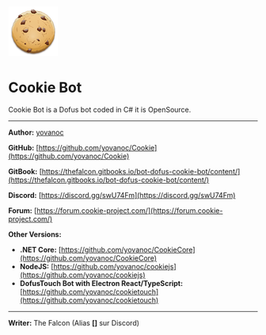 # ![](/assets/cookie.png)

# Cookie Bot

Cookie Bot is a Dofus bot coded in C\# it is OpenSource.

---

**Author:** [yovanoc](https://github.com/yovanoc)

**GitHub:** [https://github.com/yovanoc/Cookie](https://github.com/yovanoc/Cookie)

**GitBook:** [https://thefalcon.gitbooks.io/bot-dofus-cookie-bot/content/](https://thefalcon.gitbooks.io/bot-dofus-cookie-bot/content/)

**Discord:** [https://discord.gg/swU74Fm](https://discord.gg/swU74Fm)

**Forum:** [https://forum.cookie-project.com/](https://forum.cookie-project.com/)

**Other Versions:**

* **.NET Core:** [https://github.com/yovanoc/CookieCore](https://github.com/yovanoc/CookieCore)
* **NodeJS:** [https://github.com/yovanoc/cookiejs](https://github.com/yovanoc/cookiejs)
* **DofusTouch Bot with Electron React/TypeScript:** [https://github.com/yovanoc/cookietouch](https://github.com/yovanoc/cookietouch) 

---

**Writer:** The Falcon \(Alias **\[\]** sur Discord\)

